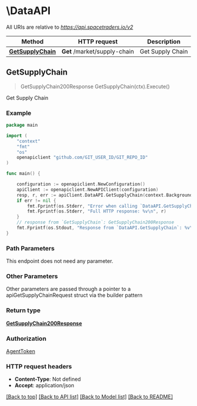 # \DataAPI

All URIs are relative to *https://api.spacetraders.io/v2*

Method | HTTP request | Description
------------- | ------------- | -------------
[**GetSupplyChain**](DataAPI.md#GetSupplyChain) | **Get** /market/supply-chain | Get Supply Chain



## GetSupplyChain

> GetSupplyChain200Response GetSupplyChain(ctx).Execute()

Get Supply Chain



### Example

```go
package main

import (
	"context"
	"fmt"
	"os"
	openapiclient "github.com/GIT_USER_ID/GIT_REPO_ID"
)

func main() {

	configuration := openapiclient.NewConfiguration()
	apiClient := openapiclient.NewAPIClient(configuration)
	resp, r, err := apiClient.DataAPI.GetSupplyChain(context.Background()).Execute()
	if err != nil {
		fmt.Fprintf(os.Stderr, "Error when calling `DataAPI.GetSupplyChain``: %v\n", err)
		fmt.Fprintf(os.Stderr, "Full HTTP response: %v\n", r)
	}
	// response from `GetSupplyChain`: GetSupplyChain200Response
	fmt.Fprintf(os.Stdout, "Response from `DataAPI.GetSupplyChain`: %v\n", resp)
}
```

### Path Parameters

This endpoint does not need any parameter.

### Other Parameters

Other parameters are passed through a pointer to a apiGetSupplyChainRequest struct via the builder pattern


### Return type

[**GetSupplyChain200Response**](GetSupplyChain200Response.md)

### Authorization

[AgentToken](../README.md#AgentToken)

### HTTP request headers

- **Content-Type**: Not defined
- **Accept**: application/json

[[Back to top]](#) [[Back to API list]](../README.md#documentation-for-api-endpoints)
[[Back to Model list]](../README.md#documentation-for-models)
[[Back to README]](../README.md)

